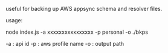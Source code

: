 useful for backing up AWS appsync schema and resolver files.

usage:

node index.js -a xxxxxxxxxxxxxxxx -p personal -o ./bkps

-a : api id
-p : aws profile name
-o : output path
